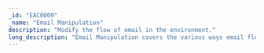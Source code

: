 ```yaml
---
_id: "EAC0009"
_name: "Email Manipulation"
description: "Modify the flow of email in the environment."
long_description: "Email Manipulation covers the various ways email flows in the environment can be affected. Email Manipulation can affect which mail appliances process mail flows, where mail is forwarded, or what mail is present in an inbox. A common use case for email manipulation is as a vector to introduce malware into the engagement environment.  Suspicious emails may be removed from production mailbox and placed into an inbox in an engagement environment. Then, any suspicious attachments or links could be detonated from within the environment. As another example, emails collected over a long period of time from a legitimate inbox outside the environment may be moved into the environment to reassure the adversary of the environment’s legitimacy by creating a mailbox that more closely resembles a real, lived-in inbox."
---
```

